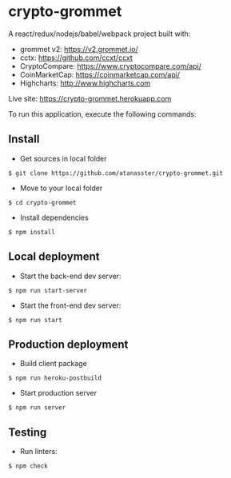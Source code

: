 # crypto-grommet

A react/redux/nodejs/babel/webpack project built with: 

* grommet v2: https://v2.grommet.io/ 
* cctx: https://github.com/ccxt/ccxt
* CryptoCompare: https://www.cryptocompare.com/api/
* CoinMarketCap: https://coinmarketcap.com/api/
* Highcharts: http://www.highcharts.com

Live site: https://crypto-grommet.herokuapp.com

To run this application, execute the following commands:

## Install
  
  * Get sources in local folder
  ```
  $ git clone https://github.com/atanasster/crypto-grommet.git
  ```

  * Move to your local folder
  ```
  $ cd crypto-grommet
  ```

  * Install dependencies
  ```
  $ npm install
  ```
## Local deployment

  * Start the back-end dev server:

  ```
  $ npm run start-server
  ```

  * Start the front-end dev server:

  ```
  $ npm run start
  ```

## Production deployment

  * Build client package

  ```
  $ npm run heroku-postbuild
  ```

  * Start production server

  ```
  $ npm run server
  ```

## Testing
 
 * Run linters:

  ```
  $ npm check
  ```
